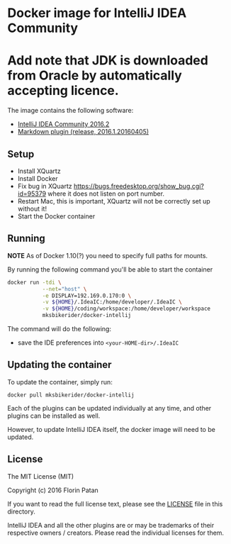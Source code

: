 # Docker image for IntelliJ IDEA Community

# Add note that JDK is downloaded from Oracle by automatically accepting licence.

The image contains the following software:

- [IntelliJ IDEA Community 2016.2](https://www.jetbrains.com/idea/)
- [Markdown plugin (release, 2016.1.20160405)](https://plugins.jetbrains.com/plugin/7793)

## Setup

* Install XQuartz
* Install Docker
* Fix bug in XQuartz https://bugs.freedesktop.org/show_bug.cgi?id=95379 where it does not listen on port number.
* Restart Mac, this is important, XQuartz will not be correctly set up without it!
* Start the Docker container


## Running

**NOTE**
As of Docker 1.10(?) you need to specify full paths for mounts.

By running the following command you'll be able to start the container



```bash
docker run -tdi \
           --net="host" \
           -e DISPLAY=192.169.0.170:0 \
           -v ${HOME}/.IdeaIC:/home/developer/.IdeaIC \
           -v ${HOME}/coding/workspace:/home/developer/workspace
           mksbikerider/docker-intellij
```

The command will do the following:

- save the IDE preferences into `<your-HOME-dir>/.IdeaIC`


## Updating the container

To update the container, simply run:

```shell
docker pull mksbikerider/docker-intellij
```

Each of the plugins can be updated individually at any time, and other plugins
can be installed as well.

However, to update IntelliJ IDEA itself, the docker image will need to be
updated.

## License

The MIT License (MIT)

Copyright (c) 2016 Florin Patan

If you want to read the full license text, please see the [LICENSE](https://github.com/dlsniper/docker-intellij/blob/master/LICENSE) file
in this directory.

IntelliJ IDEA and all the other plugins are or may be trademarks of their
respective owners / creators. Please read the individual licenses for them.
